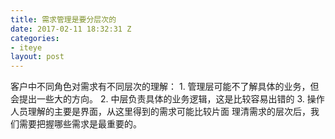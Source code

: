 ```yaml
---
title: 需求管理是要分层次的
date: 2017-02-11 18:32:31 Z
categories:
- iteye
layout: post
---
```


客户中不同角色对需求有不同层次的理解： 1. 管理层可能不了解具体的业务，但会提出一些大的方向。 2. 中层负责具体的业务逻辑，这是比较容易出错的 3. 操作人员理解的主要是界面，从这里得到的需求可能比较片面 理清需求的层次后，我们需要把握哪些需求是最重要的。